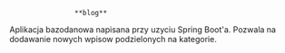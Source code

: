                     **blog**
                    
Aplikacja bazodanowa napisana przy uzyciu Spring Boot'a.
Pozwala na dodawanie nowych wpisow podzielonych na kategorie.